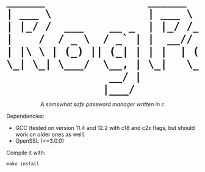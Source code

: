 <pre style="font-size: 2em; font-weight: bold; margin-bottom: 0.5em; text-align:center">
______                ______                  
| ___ \               | ___ \                 
| |_/ /  ___    __ _  | |_/ /__ _  ___  ___ 
|    /  / _ \  / _` | |  __// _` |/ __|/ __|
| |\ \ | (_) || (_| | | |  | (_| |\__ \\__ \
\_| \_| \___/  \__, | \_|   \__,_||___/|___/
                __/ |                        
               |___/                         
</pre>


<p style="text-align:center"><em>A somewhat safe password manager written in c</em></p>


Dependencies:
 - GCC (tested on version 11.4 and 12.2 with c18 and c2x flags, but should work on older ones as well)
 - OpenSSL (>=3.0.0)

Compile it with:
```make
make install
```

